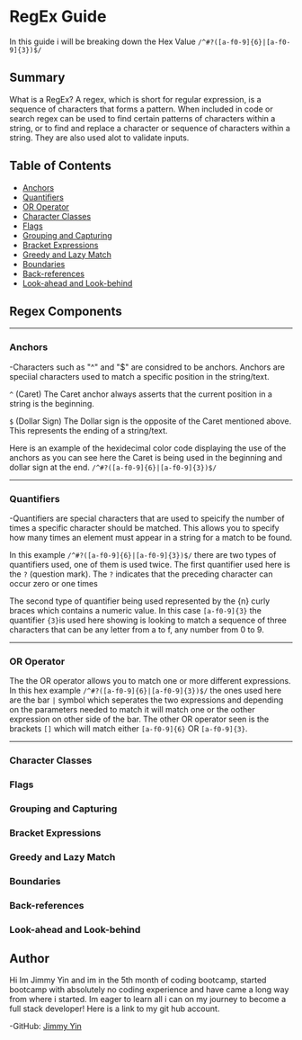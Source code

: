 # RegEx Guide

  In this guide i will be breaking down the Hex Value `/^#?([a-f0-9]{6}|[a-f0-9]{3})$/`

## Summary

  What is a RegEx? A regex, which is short for regular expression, is a sequence of characters that forms a pattern. When included in code or search regex can be used to find certain patterns of characters within a string, or to find and replace a character or sequence of characters within a string. They are also used alot to validate inputs.



## Table of Contents

- [Anchors](#anchors)
- [Quantifiers](#quantifiers)
- [OR Operator](#or-operator)
- [Character Classes](#character-classes)
- [Flags](#flags)
- [Grouping and Capturing](#grouping-and-capturing)
- [Bracket Expressions](#bracket-expressions)
- [Greedy and Lazy Match](#greedy-and-lazy-match)
- [Boundaries](#boundaries)
- [Back-references](#back-references)
- [Look-ahead and Look-behind](#look-ahead-and-look-behind)

## Regex Components
<hr>

### Anchors

-Characters such as "^" and "$" are considred to be anchors. Anchors are speciial characters used to match a specific position in the string/text.

`^` (Caret) The Caret anchor always asserts that the current position in a string is the beginning.

`$` (Dollar Sign) The Dollar sign is the opposite of the Caret mentioned above.  This represents the ending of a string/text.

Here is an example of the hexidecimal color code displaying the use of the anchors as you can see here the Caret is being used in the beginning and dollar sign at the end.
`/^#?([a-f0-9]{6}|[a-f0-9]{3})$/`
<hr>

### Quantifiers

-Quantifiers are special characters that are used to speicify the number of times a specific character should be matched.  This allows you to specify how many times an element must appear in a string for a match to be found.

In this example `/^#?([a-f0-9]{6}|[a-f0-9]{3})$/` there are two types of quantifiers used, one of them is used twice.  The first quantifier used here is the `?` (question mark).  The `?` indicates that the preceding character can occur zero or one times

The second type of quantifier being used represented by the {n} curly braces which contains a numeric value.  In this case `[a-f0-9]{3}` the quantifier `{3}`is used here showing is looking to match a sequence of three characters that can be any letter from a to f, any number from 0 to 9.

<hr>

### OR Operator

The the OR operator allows you to match one or more different expressions.  In this hex example `/^#?([a-f0-9]{6}|[a-f0-9]{3})$/` the ones used here are the bar `|` symbol which seperates the two expressions and depending on the parameters needed to match it will match one or the oother expression on other side of the bar.  The other OR operator seen is the brackets `[]` which will match either `[a-f0-9]{6}` OR `[a-f0-9]{3}`.


<hr>


### Character Classes

### Flags

### Grouping and Capturing

### Bracket Expressions

### Greedy and Lazy Match

### Boundaries

### Back-references

### Look-ahead and Look-behind

## Author


Hi Im Jimmy Yin and im in the 5th month of coding bootcamp, started bootcamp with absolutely no coding experience and have came a long way from where i started.  Im eager to learn all i can on my journey to become a full stack developer! Here is a link to my git hub account.

-GitHub: <a href="https://github.com/xKranze">Jimmy Yin</a>
